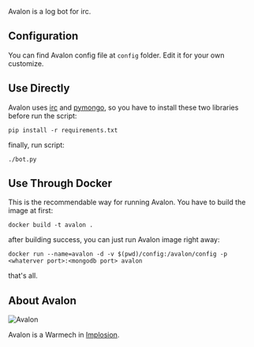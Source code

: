 Avalon is a log bot for irc.

## Configuration
You can find Avalon config file at `config` folder. Edit it for your own customize.

## Use Directly
Avalon uses [irc](https://github.com/jaraco/irc) and [pymongo](https://github.com/mongodb/mongo-python-driver), so you have to install these two libraries before run the script:

```
pip install -r requirements.txt
```

finally, run script:

```
./bot.py
```


## Use Through Docker
This is the recommendable way for running Avalon. You have to build the image at first:

```
docker build -t avalon .
```

after building success, you can just run Avalon image right away:

```
docker run --name=avalon -d -v $(pwd)/config:/avalon/config -p <whaterver port>:<mongodb port> avalon
```

that's all.

## About Avalon

![Avalon](https://vignette.wikia.nocookie.net/implosion/images/b/b7/Avalon.png)

Avalon is a Warmech in [Implosion](https://en.wikipedia.org/wiki/Implosion_-_Never_Lose_Hope).